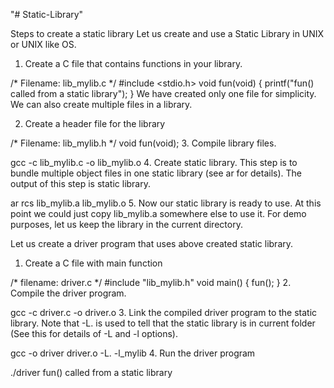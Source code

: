"# Static-Library" 

Steps to create a static library Let us create and use a Static Library in UNIX or UNIX like OS.
1. Create a C file that contains functions in your library.


/* Filename: lib_mylib.c */
#include <stdio.h>
void fun(void)
{
  printf("fun() called from a static library");
}
We have created only one file for simplicity. We can also create multiple files in a library.

2. Create a header file for the library


/* Filename: lib_mylib.h */
void fun(void);
3. Compile library files.

 gcc -c lib_mylib.c -o lib_mylib.o 
4. Create static library. This step is to bundle multiple object files in one static library (see ar for details). The output of this step is static library.

 ar rcs lib_mylib.a lib_mylib.o 
5. Now our static library is ready to use. At this point we could just copy lib_mylib.a somewhere else to use it. For demo purposes, let us keep the library in the current directory.

Let us create a driver program that uses above created static library.
1. Create a C file with main function


/* filename: driver.c  */
#include "lib_mylib.h"
void main() 
{
  fun();
}
2. Compile the driver program.

gcc -c driver.c -o driver.o
3. Link the compiled driver program to the static library. Note that -L. is used to tell that the static library is in current folder (See this for details of -L and -l options).

gcc -o driver driver.o -L. -l_mylib
4. Run the driver program

./driver 
fun() called from a static library
